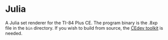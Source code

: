 # Julia
A Julia set renderer for the TI-84 Plus CE. The program binary is the .8xp file in the `bin` directory. If you wish to build from source, the [CEdev toolkit](https://github.com/CE-Programming/toolchain) is needed.
